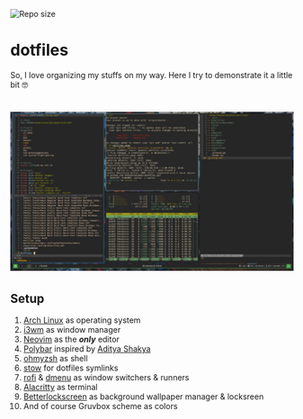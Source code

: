 ![Repo size](https://img.shields.io/github/repo-size/theodorosidmar/dotfiles.svg?style=flat-square)
# dotfiles
So, I love organizing my stuffs on my way. Here I try to demonstrate it a little bit 🤓
<h1 align="center">
  <img alt="dotfiles" src="./dotfiles.jpeg" width="750px">
</h1>

## Setup
1. [Arch Linux](https://www.archlinux.org/) as operating system
2. [i3wm](https://i3wm.org/) as window manager
3. [Neovim](https://neovim.io/) as the ***only*** editor
4. [Polybar](https://github.com/polybar/polybar) inspired by [Aditya Shakya](https://github.com/adi1090x/polybar-themes#-polybar-4)
5. [ohmyzsh](https://ohmyz.sh/) as shell
6. [stow](https://www.gnu.org/software/stow/) for dotfiles symlinks
7. [rofi](https://github.com/davatorium/rofi) & [dmenu](https://wiki.archlinux.org/index.php/Dmenu) as window switchers & runners
8. [Alacritty](https://github.com/alacritty/alacritty) as terminal
9. [Betterlockscreen](https://github.com/pavanjadhaw/betterlockscreen) as background wallpaper manager & locksreen
10. And of course Gruvbox scheme as colors
